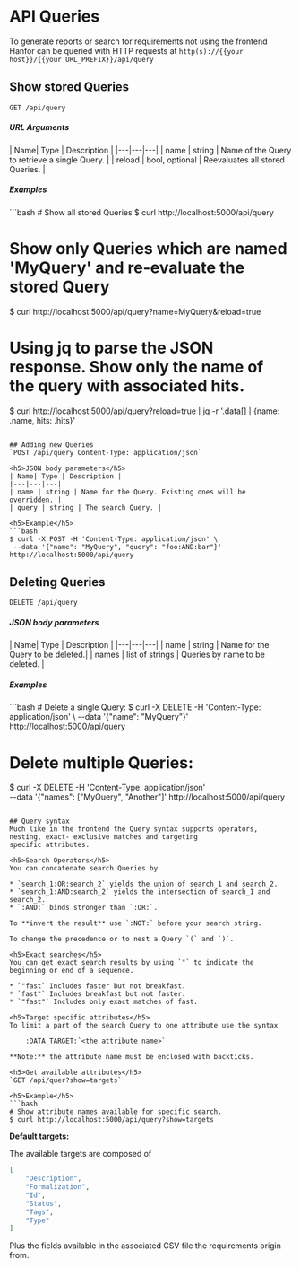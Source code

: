 <h1>API Queries</h1>

To generate reports or search for requirements not using the frontend Hanfor can be queried with HTTP requests at 
`http(s)://{{your host}}/{{your URL_PREFIX}}/api/query`

## Show stored Queries
`GET /api/query`

<h5>URL Arguments</h5>
| Name| Type | Description |
|---|---|---|
| name | string | Name of the Query to retrieve a single Query. |
| reload | bool, optional |  Reevaluates all stored Queries. |

<h5>Examples</h5>
```bash
# Show all stored Queries
$ curl http://localhost:5000/api/query

# Show only Queries which are named 'MyQuery' and re-evaluate the stored Query 
$ curl http://localhost:5000/api/query?name=MyQuery&reload=true

# Using jq to parse the JSON response. Show only the name of the query with associated hits.
$ curl http://localhost:5000/api/query\?reload\=true | jq -r '.data[] | {name: .name, hits: .hits}'
```

## Adding new Queries
`POST /api/query Content-Type: application/json`

<h5>JSON body parameters</h5>
| Name| Type | Description |
|---|---|---|
| name | string | Name for the Query. Existing ones will be overridden. |
| query | string | The search Query. |

<h5>Example</h5>
```bash
$ curl -X POST -H 'Content-Type: application/json' \
 --data '{"name": "MyQuery", "query": "foo:AND:bar"}' http://localhost:5000/api/query
```

## Deleting Queries
`DELETE /api/query`

<h5>JSON body parameters</h5>
| Name| Type | Description |
|---|---|---|
| name | string | Name for the Query to be deleted.|
| names | list of strings | Queries by name to be deleted. |

<h5>Examples</h5>
```bash
# Delete a single Query:
$ curl -X DELETE -H 'Content-Type: application/json' \
 --data '{"name": "MyQuery"}' http://localhost:5000/api/query

# Delete multiple Queries:
$ curl -X DELETE -H 'Content-Type: application/json' \
 --data '{"names": ["MyQuery", "Another"]' http://localhost:5000/api/query
```

## Query syntax
Much like in the frontend the Query syntax supports operators, nesting, exact- exclusive matches and targeting 
specific attributes.

<h5>Search Operators</h5>
You can concatenate search Queries by

* `search_1:OR:search_2` yields the union of search_1 and search_2.
* `search_1:AND:search_2` yields the intersection of search_1 and search_2.
* `:AND:` binds stronger than `:OR:`.

To **invert the result** use `:NOT:` before your search string.

To change the precedence or to nest a Query `(` and `)`.

<h5>Exact searches</h5>
You can get exact search results by using `"` to indicate the beginning or end of a sequence.

* `"fast` Includes faster but not breakfast.
* `fast"` Includes breakfast but not faster.
* `"fast"` Includes only exact matches of fast.

<h5>Target specific attributes</h5>
To limit a part of the search Query to one attribute use the syntax

    :DATA_TARGET:`<the attribute name>`

**Note:** the attribute name must be enclosed with backticks. 

<h5>Get available attributes</h5>
`GET /api/quer?show=targets`

<h5>Example</h5>
```bash
# Show attribute names available for specific search.
$ curl http://localhost:5000/api/query?show=targets
```

**Default targets:**

The available targets are composed of
```json
[
    "Description",
    "Formalization",
    "Id",
    "Status",
    "Tags",
    "Type"
]
```
Plus the fields available in the associated CSV file the requirements origin from.
